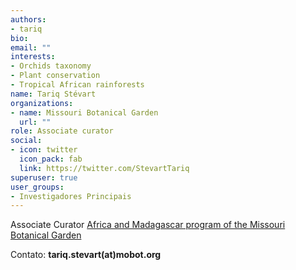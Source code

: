 ```yaml
---
authors:
- tariq
bio: 
email: ""
interests:
- Orchids taxonomy
- Plant conservation
- Tropical African rainforests
name: Tariq Stévart
organizations:
- name: Missouri Botanical Garden
  url: ""
role: Associate curator
social:
- icon: twitter
  icon_pack: fab
  link: https://twitter.com/StevartTariq
superuser: true
user_groups:
- Investigadores Principais
---
```


Associate Curator
[Africa and Madagascar program of the Missouri Botanical Garden](http://www.missouribotanicalgarden.org/plant-science/plant-science/africa.aspx)


Contato: **tariq.stevart(at)mobot.org**